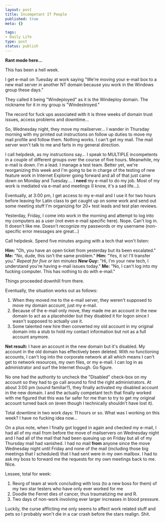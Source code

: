 ```yaml
--- 
layout: post
title: Incompetant IT People
published: true
meta: {}

tags: 
- Daily Life
type: post
status: publish
---
```

<strong>Rant mode here...</strong>

This has been a hell week.

I get e-mail on Tuesday at work saying "We're moving your e-mail box to a new mail server in another NT domain because you work in the Windows group these days."

They called it being "Windeployed" as it is the Windeploy domain. The nickname for it in my group is "Windestroyed."

The record for fuck ups associated with it is three weeks of domain trust issues, access problems and downtime...

So, Wednesday night, they move my mailserver... I wander in Thursday morning with my printed out instructions on follow up duties to move my mail profile and follow them. Nothing works. I can't get my mail. The mail server won't talk to me and farts in my general direction.

I call helpdesk, as my instructions say... I speak to MULTIPLE incompetents in a couple of different groups over the course of five hours. Meanwhile, my e-mail is down. I'm a lead. I manage a test team. Better yet, we're reorganizing this week and I'm going to be in charge of the testing of new feature work in Internet Explorer going forward and all of that just came down on Monday and Tuesday.... I <strong>need</strong> my e-mail to do my job. Most of my work is mediated via e-mail and meetings (I know, it's a sad life...).

Eventually, at 3:00 pm, I get access to my e-mail and I use it for two hours before leaving for Latin class to get caught up on some work and send out some meeting stuff I'm organizing for 20+ test leads and test plan reviews.

Yesterday, Friday, I come into work in the morning and attempt to log into my computers as a user (not even e-mail specific here). Nope. Can't log in. It doesn't like me. Doesn't recognize my passwords or my username (non-specific error messages are great...)

Call helpdesk. Spend five minutes arguing with a tech that won't listen:

<strong>Him:</strong> "Oh, you have an open ticket from yesterday but its been escalated."
<strong>Me:</strong> "No, dude, this isn't the same problem."
<strong>Him:</strong> "Yes, it is! I'll transfer you."  <em>Repeat for five or ten minutes</em>
<strong>New Guy:</strong> "Hi, I'm your new tech, I understand you're having e-mail issues today."
<strong>Me:</strong> "No, I can't log into my fucking computer. This has nothing to do with e-mail."

Things proceeded downhill from there.

Eventually, the situation works out as follows:
<ol>
	<li>When they moved me to the e-mail server, they weren't supposed to move my domain account, just my e-mail.</li>
	<li>Because of the e-mail only move, they made me an account in the new domain to act as a placeholder but they disabled it for logon since I wasn't supposed to actually use it.</li>
	<li>Some talented new hire then converted my old account in my original domain into a stub to hold my contact information but not as a full account anymore.</li>
</ol>
<strong>Net result:</strong> I have an account in the new domain but it's disabled. My account in the old domain has effectively been deleted. With no functioning accounts, I can't log into the corporate network at all which means I can't get to network resources, my own files, or my e-mail. I can log in as administrator and surf the Internet though. Go figure.

No one had the authority to uncheck the "Disabled" check-box on my account so they had to go call around to find the right administrators. At about 3:00 pm (sound familiar?), they finally activated my disabled account in the new domain. I and the actually competant tech that finally worked with me figured that this was far safer for me than to try to get my original account turned back on (even though I technically shouldn't have lost it).

Total downtime in two work days: 11 hours or so. What was I working on this week? I have no fucking idea now...

On a plus note, when I finally got logged in again and checked my e-mail, I had all of my mail from before the move of mailservers on Wednesday night and I had all of the mail that had been queuing up on Friday but all of my Thursday mail had vanished. I had no mail <strong>from</strong> anyone since the move Wednesday night until Friday and none of the mail (including those big meetings that I scheduled) that I had sent were in my own mailbox. I had to ask my boss to forward me the requests for my own meetings back to me. Nice.

Lessee, total for week:
<ol>
	<li>Reorg of team at work concluding with loss (to a new boss for them) of my two star testers who have only ever worked for me</li>
	<li>Doodle the Ferret dies of cancer, thus traumatizing me and R.</li>
	<li>Two days of non-work involving ever larger increases in blood pressure.</li>
</ol>
Luckily, the curse afflicting me only seems to affect work related stuff and pets so I probably won't die in a car crash before the stars realign. Shit.
